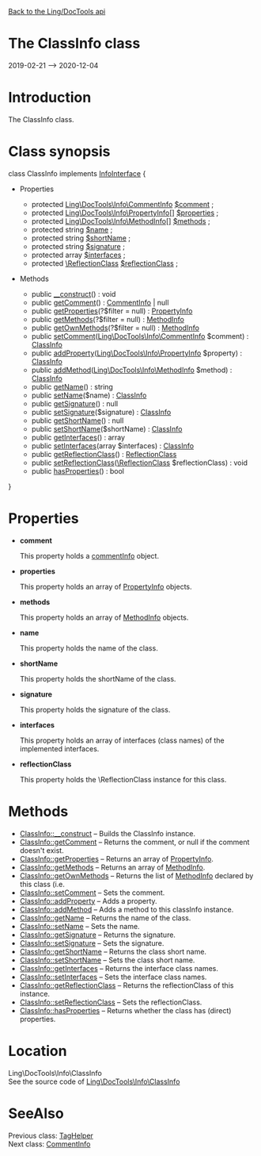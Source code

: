 [Back to the Ling/DocTools api](https://github.com/lingtalfi/DocTools/blob/master/doc/api/Ling/DocTools.md)



The ClassInfo class
================
2019-02-21 --> 2020-12-04






Introduction
============

The ClassInfo class.



Class synopsis
==============


class <span class="pl-k">ClassInfo</span> implements [InfoInterface](https://github.com/lingtalfi/DocTools/blob/master/doc/api/Ling/DocTools/Info/InfoInterface.md) {

- Properties
    - protected [Ling\DocTools\Info\CommentInfo](https://github.com/lingtalfi/DocTools/blob/master/doc/api/Ling/DocTools/Info/CommentInfo.md) [$comment](#property-comment) ;
    - protected [Ling\DocTools\Info\PropertyInfo[]](https://github.com/lingtalfi/DocTools/blob/master/doc/api/Ling/DocTools/Info/PropertyInfo.md) [$properties](#property-properties) ;
    - protected [Ling\DocTools\Info\MethodInfo[]](https://github.com/lingtalfi/DocTools/blob/master/doc/api/Ling/DocTools/Info/MethodInfo.md) [$methods](#property-methods) ;
    - protected string [$name](#property-name) ;
    - protected string [$shortName](#property-shortName) ;
    - protected string [$signature](#property-signature) ;
    - protected array [$interfaces](#property-interfaces) ;
    - protected [\ReflectionClass](http://php.net/manual/en/class.reflectionclass.php) [$reflectionClass](#property-reflectionClass) ;

- Methods
    - public [__construct](https://github.com/lingtalfi/DocTools/blob/master/doc/api/Ling/DocTools/Info/ClassInfo/__construct.md)() : void
    - public [getComment](https://github.com/lingtalfi/DocTools/blob/master/doc/api/Ling/DocTools/Info/ClassInfo/getComment.md)() : [CommentInfo](https://github.com/lingtalfi/DocTools/blob/master/doc/api/Ling/DocTools/Info/CommentInfo.md) | null
    - public [getProperties](https://github.com/lingtalfi/DocTools/blob/master/doc/api/Ling/DocTools/Info/ClassInfo/getProperties.md)(?$filter = null) : [PropertyInfo](https://github.com/lingtalfi/DocTools/blob/master/doc/api/Ling/DocTools/Info/PropertyInfo.md)
    - public [getMethods](https://github.com/lingtalfi/DocTools/blob/master/doc/api/Ling/DocTools/Info/ClassInfo/getMethods.md)(?$filter = null) : [MethodInfo](https://github.com/lingtalfi/DocTools/blob/master/doc/api/Ling/DocTools/Info/MethodInfo.md)
    - public [getOwnMethods](https://github.com/lingtalfi/DocTools/blob/master/doc/api/Ling/DocTools/Info/ClassInfo/getOwnMethods.md)(?$filter = null) : [MethodInfo](https://github.com/lingtalfi/DocTools/blob/master/doc/api/Ling/DocTools/Info/MethodInfo.md)
    - public [setComment](https://github.com/lingtalfi/DocTools/blob/master/doc/api/Ling/DocTools/Info/ClassInfo/setComment.md)([Ling\DocTools\Info\CommentInfo](https://github.com/lingtalfi/DocTools/blob/master/doc/api/Ling/DocTools/Info/CommentInfo.md) $comment) : [ClassInfo](https://github.com/lingtalfi/DocTools/blob/master/doc/api/Ling/DocTools/Info/ClassInfo.md)
    - public [addProperty](https://github.com/lingtalfi/DocTools/blob/master/doc/api/Ling/DocTools/Info/ClassInfo/addProperty.md)([Ling\DocTools\Info\PropertyInfo](https://github.com/lingtalfi/DocTools/blob/master/doc/api/Ling/DocTools/Info/PropertyInfo.md) $property) : [ClassInfo](https://github.com/lingtalfi/DocTools/blob/master/doc/api/Ling/DocTools/Info/ClassInfo.md)
    - public [addMethod](https://github.com/lingtalfi/DocTools/blob/master/doc/api/Ling/DocTools/Info/ClassInfo/addMethod.md)([Ling\DocTools\Info\MethodInfo](https://github.com/lingtalfi/DocTools/blob/master/doc/api/Ling/DocTools/Info/MethodInfo.md) $method) : [ClassInfo](https://github.com/lingtalfi/DocTools/blob/master/doc/api/Ling/DocTools/Info/ClassInfo.md)
    - public [getName](https://github.com/lingtalfi/DocTools/blob/master/doc/api/Ling/DocTools/Info/ClassInfo/getName.md)() : string
    - public [setName](https://github.com/lingtalfi/DocTools/blob/master/doc/api/Ling/DocTools/Info/ClassInfo/setName.md)($name) : [ClassInfo](https://github.com/lingtalfi/DocTools/blob/master/doc/api/Ling/DocTools/Info/ClassInfo.md)
    - public [getSignature](https://github.com/lingtalfi/DocTools/blob/master/doc/api/Ling/DocTools/Info/ClassInfo/getSignature.md)() : null
    - public [setSignature](https://github.com/lingtalfi/DocTools/blob/master/doc/api/Ling/DocTools/Info/ClassInfo/setSignature.md)($signature) : [ClassInfo](https://github.com/lingtalfi/DocTools/blob/master/doc/api/Ling/DocTools/Info/ClassInfo.md)
    - public [getShortName](https://github.com/lingtalfi/DocTools/blob/master/doc/api/Ling/DocTools/Info/ClassInfo/getShortName.md)() : null
    - public [setShortName](https://github.com/lingtalfi/DocTools/blob/master/doc/api/Ling/DocTools/Info/ClassInfo/setShortName.md)($shortName) : [ClassInfo](https://github.com/lingtalfi/DocTools/blob/master/doc/api/Ling/DocTools/Info/ClassInfo.md)
    - public [getInterfaces](https://github.com/lingtalfi/DocTools/blob/master/doc/api/Ling/DocTools/Info/ClassInfo/getInterfaces.md)() : array
    - public [setInterfaces](https://github.com/lingtalfi/DocTools/blob/master/doc/api/Ling/DocTools/Info/ClassInfo/setInterfaces.md)(array $interfaces) : [ClassInfo](https://github.com/lingtalfi/DocTools/blob/master/doc/api/Ling/DocTools/Info/ClassInfo.md)
    - public [getReflectionClass](https://github.com/lingtalfi/DocTools/blob/master/doc/api/Ling/DocTools/Info/ClassInfo/getReflectionClass.md)() : [ReflectionClass](http://php.net/manual/en/class.reflectionclass.php)
    - public [setReflectionClass](https://github.com/lingtalfi/DocTools/blob/master/doc/api/Ling/DocTools/Info/ClassInfo/setReflectionClass.md)([\ReflectionClass](http://php.net/manual/en/class.reflectionclass.php) $reflectionClass) : void
    - public [hasProperties](https://github.com/lingtalfi/DocTools/blob/master/doc/api/Ling/DocTools/Info/ClassInfo/hasProperties.md)() : bool

}




Properties
=============

- <span id="property-comment"><b>comment</b></span>

    This property holds a [commentInfo](https://github.com/lingtalfi/DocTools/blob/master/doc/api/Ling/DocTools/Info/CommentInfo.md) object.
    
    

- <span id="property-properties"><b>properties</b></span>

    This property holds an array of [PropertyInfo](https://github.com/lingtalfi/DocTools/blob/master/doc/api/Ling/DocTools/Info/PropertyInfo.md) objects.
    
    

- <span id="property-methods"><b>methods</b></span>

    This property holds an array of [MethodInfo](https://github.com/lingtalfi/DocTools/blob/master/doc/api/Ling/DocTools/Info/MethodInfo.md) objects.
    
    

- <span id="property-name"><b>name</b></span>

    This property holds the name of the class.
    
    

- <span id="property-shortName"><b>shortName</b></span>

    This property holds the shortName of the class.
    
    

- <span id="property-signature"><b>signature</b></span>

    This property holds the signature of the class.
    
    

- <span id="property-interfaces"><b>interfaces</b></span>

    This property holds an array of interfaces (class names) of the implemented interfaces.
    
    

- <span id="property-reflectionClass"><b>reflectionClass</b></span>

    This property holds the \ReflectionClass instance for this class.
    
    



Methods
==============

- [ClassInfo::__construct](https://github.com/lingtalfi/DocTools/blob/master/doc/api/Ling/DocTools/Info/ClassInfo/__construct.md) &ndash; Builds the ClassInfo instance.
- [ClassInfo::getComment](https://github.com/lingtalfi/DocTools/blob/master/doc/api/Ling/DocTools/Info/ClassInfo/getComment.md) &ndash; Returns the comment, or null if the comment doesn't exist.
- [ClassInfo::getProperties](https://github.com/lingtalfi/DocTools/blob/master/doc/api/Ling/DocTools/Info/ClassInfo/getProperties.md) &ndash; Returns an array of [PropertyInfo](https://github.com/lingtalfi/DocTools/blob/master/doc/api/Ling/DocTools/Info/PropertyInfo.md).
- [ClassInfo::getMethods](https://github.com/lingtalfi/DocTools/blob/master/doc/api/Ling/DocTools/Info/ClassInfo/getMethods.md) &ndash; Returns an array of [MethodInfo](https://github.com/lingtalfi/DocTools/blob/master/doc/api/Ling/DocTools/Info/MethodInfo.md).
- [ClassInfo::getOwnMethods](https://github.com/lingtalfi/DocTools/blob/master/doc/api/Ling/DocTools/Info/ClassInfo/getOwnMethods.md) &ndash; Returns the list of [MethodInfo](https://github.com/lingtalfi/DocTools/blob/master/doc/api/Ling/DocTools/Info/MethodInfo.md) declared by this class (i.e.
- [ClassInfo::setComment](https://github.com/lingtalfi/DocTools/blob/master/doc/api/Ling/DocTools/Info/ClassInfo/setComment.md) &ndash; Sets the comment.
- [ClassInfo::addProperty](https://github.com/lingtalfi/DocTools/blob/master/doc/api/Ling/DocTools/Info/ClassInfo/addProperty.md) &ndash; Adds a property.
- [ClassInfo::addMethod](https://github.com/lingtalfi/DocTools/blob/master/doc/api/Ling/DocTools/Info/ClassInfo/addMethod.md) &ndash; Adds a method to this classInfo instance.
- [ClassInfo::getName](https://github.com/lingtalfi/DocTools/blob/master/doc/api/Ling/DocTools/Info/ClassInfo/getName.md) &ndash; Returns the name of the class.
- [ClassInfo::setName](https://github.com/lingtalfi/DocTools/blob/master/doc/api/Ling/DocTools/Info/ClassInfo/setName.md) &ndash; Sets the name.
- [ClassInfo::getSignature](https://github.com/lingtalfi/DocTools/blob/master/doc/api/Ling/DocTools/Info/ClassInfo/getSignature.md) &ndash; Returns the signature.
- [ClassInfo::setSignature](https://github.com/lingtalfi/DocTools/blob/master/doc/api/Ling/DocTools/Info/ClassInfo/setSignature.md) &ndash; Sets the signature.
- [ClassInfo::getShortName](https://github.com/lingtalfi/DocTools/blob/master/doc/api/Ling/DocTools/Info/ClassInfo/getShortName.md) &ndash; Returns the class short name.
- [ClassInfo::setShortName](https://github.com/lingtalfi/DocTools/blob/master/doc/api/Ling/DocTools/Info/ClassInfo/setShortName.md) &ndash; Sets the class short name.
- [ClassInfo::getInterfaces](https://github.com/lingtalfi/DocTools/blob/master/doc/api/Ling/DocTools/Info/ClassInfo/getInterfaces.md) &ndash; Returns the interface class names.
- [ClassInfo::setInterfaces](https://github.com/lingtalfi/DocTools/blob/master/doc/api/Ling/DocTools/Info/ClassInfo/setInterfaces.md) &ndash; Sets the interface class names.
- [ClassInfo::getReflectionClass](https://github.com/lingtalfi/DocTools/blob/master/doc/api/Ling/DocTools/Info/ClassInfo/getReflectionClass.md) &ndash; Returns the reflectionClass of this instance.
- [ClassInfo::setReflectionClass](https://github.com/lingtalfi/DocTools/blob/master/doc/api/Ling/DocTools/Info/ClassInfo/setReflectionClass.md) &ndash; Sets the reflectionClass.
- [ClassInfo::hasProperties](https://github.com/lingtalfi/DocTools/blob/master/doc/api/Ling/DocTools/Info/ClassInfo/hasProperties.md) &ndash; Returns whether the class has (direct) properties.





Location
=============
Ling\DocTools\Info\ClassInfo<br>
See the source code of [Ling\DocTools\Info\ClassInfo](https://github.com/lingtalfi/DocTools/blob/master/Info/ClassInfo.php)



SeeAlso
==============
Previous class: [TagHelper](https://github.com/lingtalfi/DocTools/blob/master/doc/api/Ling/DocTools/Helper/TagHelper.md)<br>Next class: [CommentInfo](https://github.com/lingtalfi/DocTools/blob/master/doc/api/Ling/DocTools/Info/CommentInfo.md)<br>
